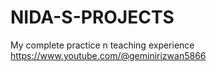 # NIDA-S-PROJECTS
My complete practice n teaching experience 
https://www.youtube.com/@geminirizwan5866

